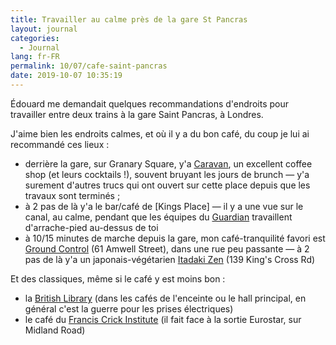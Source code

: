 ```yaml
---
title: Travailler au calme près de la gare St Pancras
layout: journal
categories:
  - Journal
lang: fr-FR
permalink: 10/07/cafe-saint-pancras
date: 2019-10-07 10:35:19
---
```


Édouard me demandait quelques recommandations d'endroits pour travailler entre deux trains à la gare Saint Pancras, à Londres. 

J'aime bien les endroits calmes, et où il y a du bon café, du coup je lui ai recommandé ces lieux :

- derrière la gare, sur Granary Square, y'a [Caravan](https://www.caravanrestaurants.co.uk/kings-cross.html), un excellent coffee shop (et leurs cocktails !), souvent bruyant les jours de brunch — y'a surement d'autres trucs qui ont ouvert sur cette place depuis que les travaux sont terminés ;
- à 2 pas de là y'a le bar/café de [Kings Place] — il y a une vue sur le canal, au calme, pendant que les équipes du [Guardian](https://www.theguardian.com/uk) travaillent d'arrache-pied au-dessus de toi
- à 10/15 minutes de marche depuis la gare, mon café-tranquilité favori est [Ground Control](https://www.theethiopiancoffeecompany.co.uk/our-coffee-shop) (61 Amwell Street), dans une rue peu passante — à 2 pas de là y'a un japonais-végétarien [Itadaki Zen](https://www.itadakizen-uk.com/) (139 King's Cross Rd)

Et des classiques, même si le café y est moins bon :

- la [British Library](https://www.bl.uk/) (dans les cafés de l'enceinte ou le hall principal, en général c'est la guerre pour les prises électriques)
- le café du [Francis Crick Institute](https://www.crick.ac.uk/about-us/visit-us/facilities) (il fait face à la sortie Eurostar, sur Midland Road)